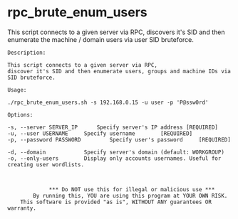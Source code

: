 # rpc_brute_enum_users
This script connects to a given server via RPC, discovers it's SID and then enumerate the machine / domain users via user SID bruteforce.


    Description:

    This script connects to a given server via RPC,
    discover it's SID and then enumerate users, groups and machine IDs via SID bruteforce.

    Usage:

    ./rpc_brute_enum_users.sh -s 192.168.0.15 -u user -p 'P@ssw0rd'

    Options:
 
    -s, --server SERVER_IP		Specify server's IP address [REQUIRED]
    -u, --user USERNAME		Specify username 	    [REQUIRED]
    -p, --password PASSWORD         Specify user's password     [REQUIRED]

    -d, --domain			Specify server's domain (default: WORKGROUP)
    -o, --only-users		Display only accounts usernames. Useful for creating user wordlists.



                 *** Do NOT use this for illegal or malicious use ***                     
            By running this, YOU are using this program at YOUR OWN RISK.                 
        This software is provided "as is", WITHOUT ANY guarantees OR warranty.            
